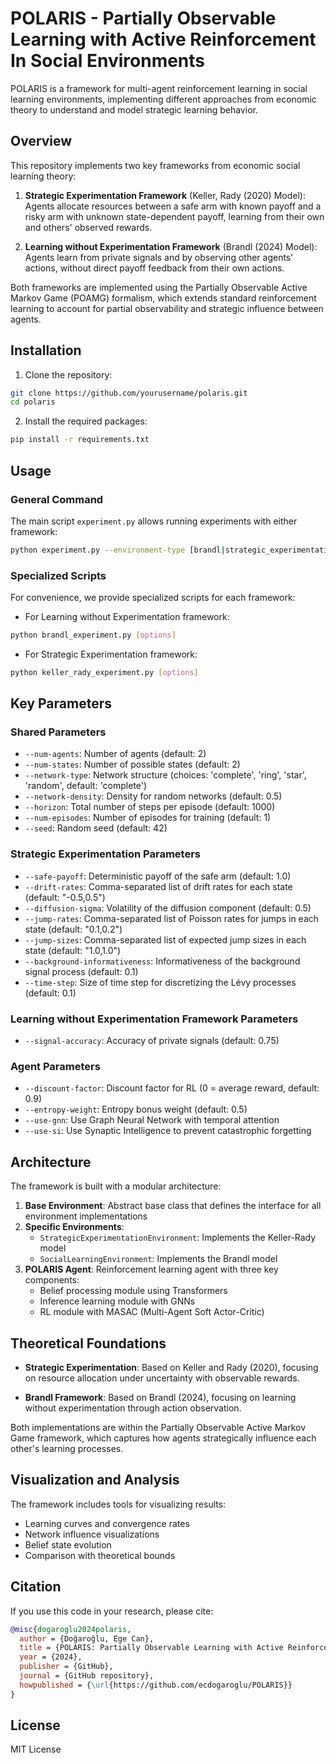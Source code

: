 # POLARIS - Partially Observable Learning with Active Reinforcement In Social Environments

POLARIS is a framework for multi-agent reinforcement learning in social learning environments, implementing different approaches from economic theory to understand and model strategic learning behavior.

## Overview

This repository implements two key frameworks from economic social learning theory:

1. **Strategic Experimentation Framework** (Keller, Rady (2020) Model): Agents allocate resources between a safe arm with known payoff and a risky arm with unknown state-dependent payoff, learning from their own and others' observed rewards.

2. **Learning without Experimentation Framework** (Brandl (2024) Model): Agents learn from private signals and by observing other agents' actions, without direct payoff feedback from their own actions.

Both frameworks are implemented using the Partially Observable Active Markov Game (POAMG) formalism, which extends standard reinforcement learning to account for partial observability and strategic influence between agents.

## Installation

1. Clone the repository:
```bash
git clone https://github.com/yourusername/polaris.git
cd polaris
```

2. Install the required packages:
```bash
pip install -r requirements.txt
```

## Usage

### General Command

The main script `experiment.py` allows running experiments with either framework:

```bash
python experiment.py --environment-type [brandl|strategic_experimentation] [options]
```

### Specialized Scripts

For convenience, we provide specialized scripts for each framework:

- For Learning without Experimentation framework:
```bash
python brandl_experiment.py [options]
```

- For Strategic Experimentation framework:
```bash
python keller_rady_experiment.py [options]
```

## Key Parameters

### Shared Parameters

- `--num-agents`: Number of agents (default: 2)
- `--num-states`: Number of possible states (default: 2)
- `--network-type`: Network structure (choices: 'complete', 'ring', 'star', 'random', default: 'complete')
- `--network-density`: Density for random networks (default: 0.5)
- `--horizon`: Total number of steps per episode (default: 1000)
- `--num-episodes`: Number of episodes for training (default: 1)
- `--seed`: Random seed (default: 42)

### Strategic Experimentation Parameters

- `--safe-payoff`: Deterministic payoff of the safe arm (default: 1.0)
- `--drift-rates`: Comma-separated list of drift rates for each state (default: "-0.5,0.5")
- `--diffusion-sigma`: Volatility of the diffusion component (default: 0.5)
- `--jump-rates`: Comma-separated list of Poisson rates for jumps in each state (default: "0.1,0.2")
- `--jump-sizes`: Comma-separated list of expected jump sizes in each state (default: "1.0,1.0")
- `--background-informativeness`: Informativeness of the background signal process (default: 0.1)
- `--time-step`: Size of time step for discretizing the Lévy processes (default: 0.1)

### Learning without Experimentation Framework Parameters

- `--signal-accuracy`: Accuracy of private signals (default: 0.75)


### Agent Parameters

- `--discount-factor`: Discount factor for RL (0 = average reward, default: 0.9)
- `--entropy-weight`: Entropy bonus weight (default: 0.5)
- `--use-gnn`: Use Graph Neural Network with temporal attention
- `--use-si`: Use Synaptic Intelligence to prevent catastrophic forgetting


## Architecture

The framework is built with a modular architecture:

1. **Base Environment**: Abstract base class that defines the interface for all environment implementations
2. **Specific Environments**:
   - `StrategicExperimentationEnvironment`: Implements the Keller-Rady model
   - `SocialLearningEnvironment`: Implements the Brandl model
3. **POLARIS Agent**: Reinforcement learning agent with three key components:
   - Belief processing module using Transformers
   - Inference learning module with GNNs
   - RL module with MASAC (Multi-Agent Soft Actor-Critic)

## Theoretical Foundations

- **Strategic Experimentation**: Based on Keller and Rady (2020), focusing on resource allocation under uncertainty with observable rewards.

- **Brandl Framework**: Based on Brandl (2024), focusing on learning without experimentation through action observation.


Both implementations are within the Partially Observable Active Markov Game framework, which captures how agents strategically influence each other's learning processes.

## Visualization and Analysis

The framework includes tools for visualizing results:

- Learning curves and convergence rates
- Network influence visualizations
- Belief state evolution
- Comparison with theoretical bounds

## Citation

If you use this code in your research, please cite:

```bibtex
@misc{dogaroglu2024polaris,
  author = {Doğaroğlu, Ege Can},
  title = {POLARIS: Partially Observable Learning with Active Reinforcement In Social Environments},
  year = {2024},
  publisher = {GitHub},
  journal = {GitHub repository},
  howpublished = {\url{https://github.com/ecdogaroglu/POLARIS}}
}
```

## License

MIT License
